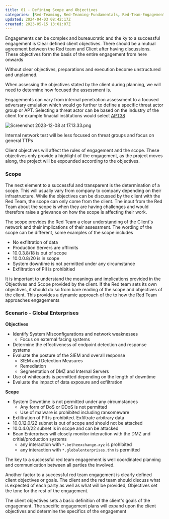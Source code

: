 ```yaml
---
title: 01 - Defining Scope and Objectives
categories: [Red-Teaming, Red-Teaming-Fundamentals, Red-Team-Engagements]
updated: 2024-04-03 08:42:17Z
created: 2023-05-15 13:01:07Z
---
```


Engagements can be complex and bureaucratic and the ky to a successful engagement is Clear defined client objectives. 
There should be a mutual agreement between the Red team and Client after having discussions. These objectives form the basis of the entire engagement from here onwards

Without clear objectives, preparations and execution become unstructured and unplanned. 

When assessing the objectives stated by the client during planning, we will need to determine how focused the assessment is. 

Engagements can vary from internal penetration assessment to a focused adversary emulation which would go further to define a specific threat actor group or APT. 
Selecting a threat actor can be based on the industry of the client for example finacial institutions would select [APT38](https://web.archive.org/web/20230325143301/https://content.fireeye.com/apt/rpt-apt38)

![Screenshot 2023-12-08 at 17.13.33.png](../../../_resources/Screenshot%202023-12-08%20at%2017.13.33.png)

Internal network test will be less focused on threat groups and focus on general TTPs

Client objectives will affect the rules of engagement and the scope. These objectives only provide a highlight of the engagement, as the project moves along, the project will be expounded according to the objectives. 

### Scope

The next element to a successful and transparent is the determination of a scope. This will usually vary from company to company depending on their infrastructure. 
While the objectives can be discussed by the client with the Red Team, the scope can only come from the client. 
The input from the Red Team about the scope is when they are having challenges and would therefore raise a grievance on how the scope is affecting their work.

The scope provides the Red Team a clear understanding of the Client's network and their implications of their assessment. 
The wording of the scope can be different, some examples of the scope includes
- No exfiltration of data
- Production Servers are offlimits
- 10.0.3.8/18 is out of scope
- 10.0.0.8/20 is in scope
- System downtime is not permitted under any circumstance
- Exfiltration of PII is prohibitied

It is important to understand the meanings and implications provided in the Objectives and Scope provided by the client. 
If the Red team sets its own objectives, it should do so from bare reading of the scope and objectives of the client. This provides a dynamic approach of the to how the Red Team approaches engagements


### Scenario - Global Enterprises

**Objectives**
- Identify System Misconfigurations and network weaknesses
	- Focus on external facing systems
- Determine the effectiveness of endpoint detection and response systems
- Evaluate the posture of the SIEM and overall response
	- SIEM and Detection Measures
	- Remediation
	- Segmentation of DMZ and Internal Servers
- Use of whitecards is permitted depending on the length of downtime
- Evaluate the impact of data exposure and exfiltration

**Scope**
- System Downtime is not permitted under any circumstances
	- Any form of DoS or DDoS is not permitted
	- Use of malware is prohibited including ransomeware
- Exfiltration of PII is prohibited. Exfiltrate arbitrary data
- 10.0.12.0/22 subnet is out of scope and should not be attacked
- 10.0.4.0/22 subnet is in scope and can be attacked
- Bean Enterprises will closely monitor interaction with the DMZ and critial/production systems
	- any interaction with `*.betheexchange.xyz` is prohibited
	- any interaction with `*.globalenterprises.thm` is permitted



The key to a successful red team engagement is well coordinated planning and communication between all parties the involved. 

Another factor to a successful red team engagement is clearly defined client objectives or goals. The client and the red team should discuss what is expected of each party as well as what will be provided, Objectives set the tone for the rest of the engagement.

The client objectives sets a basic definition of the client's goals of the engagement. The specific engagement plans will expand upon the client objectives and determine the specifics of the engagement

